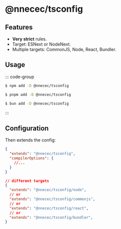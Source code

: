 # @nnecec/tsconfig

## Features

- **Very strict** rules.
- Target: ESNext or NodeNext.
- Multiple targets: CommonJS, Node, React, Bundler.

## Usage

::: code-group

```sh [npm]
$ npm add -D @nnecec/tsconfig
```

```sh [pnpm]
$ pnpm add -D @nnecec/tsconfig
```

```sh [bun]
$ bun add -D @nnecec/tsconfig
```

:::

## Configuration

Then extends the config:

```json
{
  "extends": "@nnecec/tsconfig",
  "compilerOptions": {
    //...
  }
}

// different targets
{
  "extends": "@nnecec/tsconfig/node",
  // or
  "extends": "@nnecec/tsconfig/commonjs",
  // or
  "extends": "@nnecec/tsconfig/react",
  // or
  "extends": "@nnecec/tsconfig/bundler",
}
```
